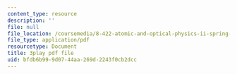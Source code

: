 ```yaml
---
content_type: resource
description: ''
file: null
file_location: /coursemedia/8-422-atomic-and-optical-physics-ii-spring-2013/bfdb6b999d0744aa269d2243f0cb2dcc_RjcU0OydPcE.pdf
file_type: application/pdf
resourcetype: Document
title: 3play pdf file
uid: bfdb6b99-9d07-44aa-269d-2243f0cb2dcc
---
```

